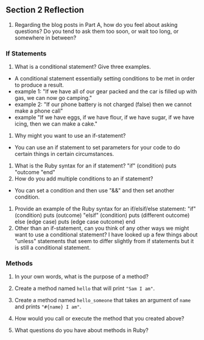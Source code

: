 ## Section 2 Reflection

1. Regarding the blog posts in Part A, how do you feel about asking questions? Do you tend to ask them too soon, or wait too long, or somewhere in between?

### If Statements

1. What is a conditional statement? Give three examples.
- A conditional statement essentially setting conditions to be met in order to produce a result.
- example 1: "If we have all of our gear packed and the car is filled up with gas, we can now go camping."
- example 2: "If our phone battery is not charged (false) then we cannot make a phone call"
- example "If we have eggs, if we have flour, if we have sugar, if we have icing, then we can make a cake."

1. Why might you want to use an if-statement?
- You can use an if statement to set parameters for your code to do certain things in certain circumstances.

1. What is the Ruby syntax for an if statement?
"if"  (condition)
  puts "outcome
"end"
1. How do you add multiple conditions to an if statement?
- You can set a condition and then use "&&" and then set another condition.

1. Provide an example of the Ruby syntax for an if/elsif/else statement:
"if" (condition)
  puts (outcome)
"elsif" (condition)
  puts (different outcome)
else (edge case)
  puts (edge case outcome)
end
1. Other than an if-statement, can you think of any other ways we might want to use a conditional statement?
I have looked up a few things about "unless" statements that seem to differ slightly from if statements but it is still a conditional statement.
### Methods

1. In your own words, what is the purpose of a method?

1. Create a method named `hello` that will print `"Sam I am"`.

1. Create a method named `hello_someone` that takes an argument of `name` and prints `"#{name} I am"`.

1. How would you call or execute the method that you created above?

1. What questions do you have about methods in Ruby?
